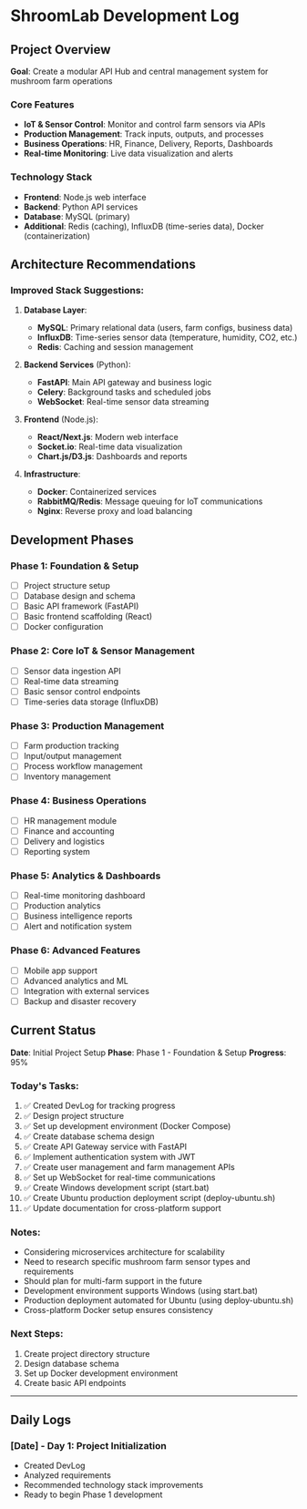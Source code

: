 # ShroomLab Development Log

## Project Overview
**Goal**: Create a modular API Hub and central management system for mushroom farm operations

### Core Features
- **IoT & Sensor Control**: Monitor and control farm sensors via APIs
- **Production Management**: Track inputs, outputs, and processes
- **Business Operations**: HR, Finance, Delivery, Reports, Dashboards
- **Real-time Monitoring**: Live data visualization and alerts

### Technology Stack
- **Frontend**: Node.js web interface
- **Backend**: Python API services
- **Database**: MySQL (primary)
- **Additional**: Redis (caching), InfluxDB (time-series data), Docker (containerization)

## Architecture Recommendations

### Improved Stack Suggestions:
1. **Database Layer**:
   - **MySQL**: Primary relational data (users, farm configs, business data)
   - **InfluxDB**: Time-series sensor data (temperature, humidity, CO2, etc.)
   - **Redis**: Caching and session management

2. **Backend Services** (Python):
   - **FastAPI**: Main API gateway and business logic
   - **Celery**: Background tasks and scheduled jobs
   - **WebSocket**: Real-time sensor data streaming

3. **Frontend** (Node.js):
   - **React/Next.js**: Modern web interface
   - **Socket.io**: Real-time data visualization
   - **Chart.js/D3.js**: Dashboards and reports

4. **Infrastructure**:
   - **Docker**: Containerized services
   - **RabbitMQ/Redis**: Message queuing for IoT communications
   - **Nginx**: Reverse proxy and load balancing

## Development Phases

### Phase 1: Foundation & Setup
- [ ] Project structure setup
- [ ] Database design and schema
- [ ] Basic API framework (FastAPI)
- [ ] Basic frontend scaffolding (React)
- [ ] Docker configuration

### Phase 2: Core IoT & Sensor Management
- [ ] Sensor data ingestion API
- [ ] Real-time data streaming
- [ ] Basic sensor control endpoints
- [ ] Time-series data storage (InfluxDB)

### Phase 3: Production Management
- [ ] Farm production tracking
- [ ] Input/output management
- [ ] Process workflow management
- [ ] Inventory management

### Phase 4: Business Operations
- [ ] HR management module
- [ ] Finance and accounting
- [ ] Delivery and logistics
- [ ] Reporting system

### Phase 5: Analytics & Dashboards
- [ ] Real-time monitoring dashboard
- [ ] Production analytics
- [ ] Business intelligence reports
- [ ] Alert and notification system

### Phase 6: Advanced Features
- [ ] Mobile app support
- [ ] Advanced analytics and ML
- [ ] Integration with external services
- [ ] Backup and disaster recovery

## Current Status
**Date**: Initial Project Setup
**Phase**: Phase 1 - Foundation & Setup
**Progress**: 95%

### Today's Tasks:
1. ✅ Created DevLog for tracking progress
2. ✅ Design project structure
3. ✅ Set up development environment (Docker Compose)
4. ✅ Create database schema design
5. ✅ Create API Gateway service with FastAPI
6. ✅ Implement authentication system with JWT
7. ✅ Create user management and farm management APIs
8. ✅ Set up WebSocket for real-time communications
9. ✅ Create Windows development script (start.bat)
10. ✅ Create Ubuntu production deployment script (deploy-ubuntu.sh)
11. ✅ Update documentation for cross-platform support

### Notes:
- Considering microservices architecture for scalability
- Need to research specific mushroom farm sensor types and requirements
- Should plan for multi-farm support in the future
- Development environment supports Windows (using start.bat)
- Production deployment automated for Ubuntu (using deploy-ubuntu.sh)
- Cross-platform Docker setup ensures consistency

### Next Steps:
1. Create project directory structure
2. Design database schema
3. Set up Docker development environment
4. Create basic API endpoints

---

## Daily Logs

### [Date] - Day 1: Project Initialization
- Created DevLog
- Analyzed requirements
- Recommended technology stack improvements
- Ready to begin Phase 1 development 